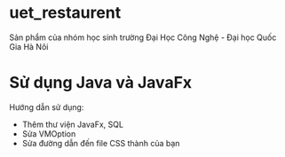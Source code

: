 # uet_restaurent
Sản phẩm của nhóm học sinh trường Đại Học Công Nghệ - Đại học Quốc Gia Hà Nôi
# Sử dụng Java và JavaFx
Hướng dẫn sử dụng:
- Thêm thư viện JavaFx, SQL
- Sửa VMOption
- Sửa đường dẫn đến file CSS thành của bạn
